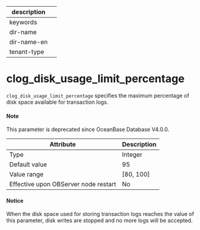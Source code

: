 |description||
|---|---|
|keywords||
|dir-name||
|dir-name-en||
|tenant-type||

clog_disk_usage_limit_percentage
=====================================================

`clog_disk_usage_limit_percentage` specifies the maximum percentage of disk space available for transaction logs.


<main id="notice" type='explain'>
  <h4>Note</h4>
  <p>This parameter is deprecated since OceanBase Database V4.0.0.  </p>
</main>

| **Attribute** | **Description** |
|------------------|-------------|
| Type | Integer |
| Default value | 95 |
| Value range | \[80, 100\] |
| Effective upon OBServer node restart | No |

<main id="notice" type='notice'>
  <h4>Notice</h4>
  <p>   When the disk space used for storing transaction logs reaches the value of this parameter, disk writes are stopped and no more logs will be accepted.   </p>
</main>

